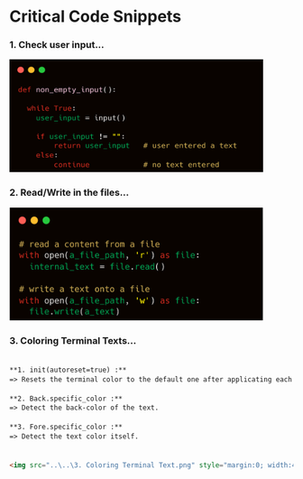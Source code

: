 # Critical Code Snippets

### 1. Check user input...

<img src="Images\1. check user input.png" style="margin:0; width:450px; height:200px; background-color:red">



### 2. Read/Write in the files...

<img src="Images\2. file handling.png" style="margin:0; width:450px; height:200px; background-color:red">



### 3. Coloring Terminal Texts...

```markdown

**1. init(autoreset=true) :**
=> Resets the terminal color to the default one after applicating each coloring process, (writing this line at begginning of the function make you don't have to manually reset it after each print statement).

**2. Back.specific_color :**
=> Detect the back-color of the text.

**3. Fore.specific_color :**
=> Detect the text color itself.


<img src="..\..\3. Coloring Terminal Text.png" style="margin:0; width:450px; height:200px; background-color:red">
```

